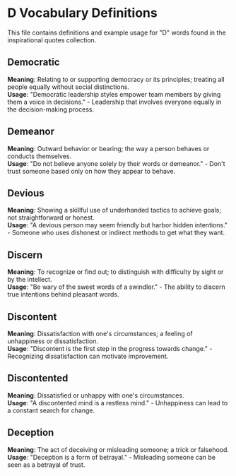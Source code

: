 # D Vocabulary Definitions

This file contains definitions and example usage for "D" words found in the inspirational quotes collection.

## Democratic

**Meaning**: Relating to or supporting democracy or its principles; treating all people equally without social distinctions.  
**Usage**: "Democratic leadership styles empower team members by giving them a voice in decisions." - Leadership that involves everyone equally in the decision-making process.

## Demeanor

**Meaning**: Outward behavior or bearing; the way a person behaves or conducts themselves.  
**Usage**: "Do not believe anyone solely by their words or demeanor." - Don't trust someone based only on how they appear to behave.

## Devious

**Meaning**: Showing a skillful use of underhanded tactics to achieve goals; not straightforward or honest.  
**Usage**: "A devious person may seem friendly but harbor hidden intentions." - Someone who uses dishonest or indirect methods to get what they want.

## Discern

**Meaning**: To recognize or find out; to distinguish with difficulty by sight or by the intellect.  
**Usage**: "Be wary of the sweet words of a swindler." - The ability to discern true intentions behind pleasant words.

## Discontent

**Meaning**: Dissatisfaction with one's circumstances; a feeling of unhappiness or dissatisfaction.  
**Usage**: "Discontent is the first step in the progress towards change." - Recognizing dissatisfaction can motivate improvement.

## Discontented

**Meaning**: Dissatisfied or unhappy with one's circumstances.  
**Usage**: "A discontented mind is a restless mind." - Unhappiness can lead to a constant search for change.

## Deception

**Meaning**: The act of deceiving or misleading someone; a trick or falsehood.
**Usage**: "Deception is a form of betrayal." - Misleading someone can be seen as a betrayal of trust.
